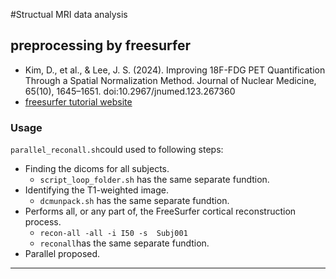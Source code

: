#Structual MRI data analysis
## preprocessing by freesurfer
+ Kim, D., et al., & Lee, J. S. (2024). Improving 18F-FDG PET Quantification Through a Spatial Normalization Method. Journal of Nuclear Medicine, 65(10), 1645–1651. doi:10.2967/jnumed.123.267360
+ [freesurfer tutorial website](https://surfer.nmr.mgh.harvard.edu/fswiki/FsTutorial/PracticeV6.0)
### Usage
`parallel_reconall.sh`could used to following steps:
 - Finding the dicoms for all subjects.
   - `script_loop_folder.sh` has the same separate fundtion.
 - Identifying the T1-weighted image.
   - `dcmunpack.sh` has the same separate fundtion.
 - Performs all, or any part of, the FreeSurfer cortical reconstruction process.
   - ```recon-all -all -i I50 -s  Subj001```
   - `reconall`has the same separate fundtion.
 - Parallel proposed.
----

